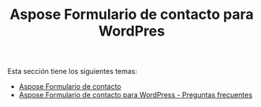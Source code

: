 ﻿---
title: Aspose Formulario de contacto para WordPres
second_title: Aspose Contact Form Documen
type: docs
url: /es/aspose-contact-form-for-wordpress/
description: Cree y administre formularios de contacto usando marcas o con nuestras plantillas de muestra. Sus clientes pueden completar formularios en la página de WordPress y recibirán los datos via por correo electrónico. El formulario de contacto Aspose también proporciona un formulario web para la función Excel. Los usuarios pueden completar datos en formularios de WordPress, que luego se agregan a una hoja Excel. Puede ver los datos de todos los clientes dentro de su página de WordPress
weight: 10
kwords: Excel, Office Nube, REST API, Hoja de cálculo, PDF, CSV, Json, Markdwon, Aspose Formulario de contacto para WordPress
---
Esta sección tiene los siguientes temas:

- [Aspose Formulario de contacto](/cells/es/aspose-contact-form/)
- [Aspose Formulario de contacto para WordPress - Preguntas frecuentes](/cells/es/aspose-contact-form-for-wordpress-faqs/)
